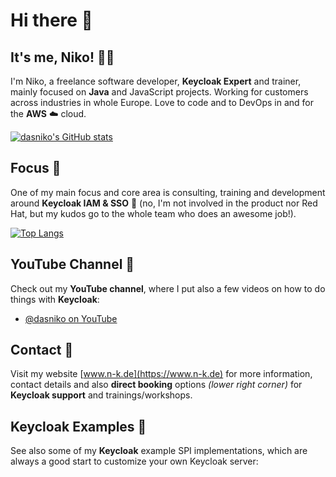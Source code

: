 # Hi there 👋

## It's me, Niko! 👨‍💻

I'm Niko, a freelance software developer, **Keycloak Expert** and trainer, mainly focused on **Java** and JavaScript projects.
Working for customers across industries in whole Europe.
Love to code and to DevOps in and for the **AWS** ☁️  cloud.

[![dasniko's GitHub stats](https://github-readme-stats.vercel.app/api?username=dasniko&count_private=true&show_icons=true&&theme=dark)](https://github.com/anuraghazra/github-readme-stats)

## Focus 👀

One of my main focus and core area is consulting, training and development around **Keycloak IAM & SSO** 🔐  (no, I'm not involved in the product nor Red Hat, but my kudos go to the whole team who does an awesome job!).

[![Top Langs](https://github-readme-stats.vercel.app/api/top-langs/?username=dasniko&layout=compact&hide=scss,css,html)](https://github.com/anuraghazra/github-readme-stats)

## YouTube Channel 🎥

Check out my **YouTube channel**, where I put also a few videos on how to do things with **Keycloak**:
* [@dasniko on YouTube](https://www.youtube.com/c/NikoKöbler?sub_confirmation=1)

## Contact 📝

Visit my website [www.n-k.de](https://www.n-k.de) for more information, contact details and also **direct booking** options _(lower right corner)_ for **Keycloak support** and trainings/workshops.

## Keycloak Examples 🚧

See also some of my **Keycloak** example SPI implementations, which are always a good start to customize your own Keycloak server:

<a rel="me" href="https://mastodon.cloud/@dasniko"></a>
